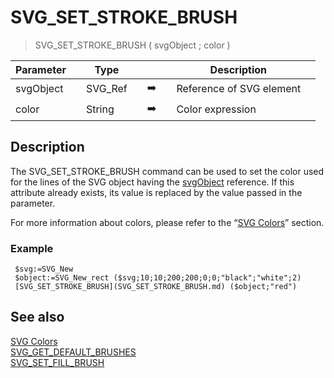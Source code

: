 <!-- SVG_SET_STROKE_BRUSH ( objectID ; color ; opacity )
 -> objectID (Text)
 -> color (Text)
 -> opacity (Long Integer)-->
# SVG_SET_STROKE_BRUSH

> SVG_SET_STROKE_BRUSH ( svgObject ; color )

| Parameter |     | Type |     |     |     | Description |     |
| --- | --- | --- | --- | --- | --- | --- | --- |
| svgObject |     | SVG_Ref |     | ➡️ |     | Reference of SVG element |     |
| color |     | String |     | ➡️ |     | Color expression |     |

## Description

The SVG_SET_STROKE_BRUSH command can be used to set the color used for the lines of the SVG object having the [svgObject](# "Reference of SVG element") reference. If this attribute already exists, its value is replaced by the value passed in the parameter.

For more information about colors, please refer to the “[SVG Colors](SVG%20Colors.md "SVG Colors")” section.

### Example  

```4d
 $svg:=SVG_New   
 $object:=SVG_New_rect ($svg;10;10;200;200;0;0;"black";"white";2)  
 [SVG_SET_STROKE_BRUSH](SVG_SET_STROKE_BRUSH.md) ($object;"red")
```

## See also

[SVG Colors](SVG%20Colors.md)  
[SVG_GET_DEFAULT_BRUSHES](SVG_GET_DEFAULT_BRUSHES.md)  
[SVG_SET_FILL_BRUSH](SVG_SET_FILL_BRUSH.md)
